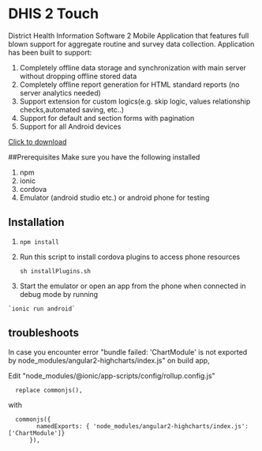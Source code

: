 # DHIS 2 Touch
<p>District Health Information Software 2 Mobile Application that features full blown support for aggregate routine and survey data collection.
Application has been built to support:</p>
<ol>
<li>Completely offline data storage and synchronization with main server without dropping offline stored data</li>
<li>Completely offline report generation for HTML standard reports (no server analytics needed)</li>
<li>Support extension for custom logics(e.g. skip logic, values relationship checks,automated saving, etc..)</li>
<li>Support for default and section forms with pagination </li>
<li>Support for all Android devices</li>
</ol>
<a  target="_blank" href="https://play.google.com/store/apps/details?id=com.hipstz.dhis2.dhis2touch">Click to download</a>

##Prerequisites
  Make sure you have the following installed
  
  1. npm
  2. ionic
  3. cordova
  4. Emulator (android studio etc.) or android phone for testing
  
## Installation

  1.  `npm install`
  
  2. Run this script to install cordova plugins to access phone resources
    
     `sh installPlugins.sh`
     
  3. Start the emulator or open an app from the phone when connected in debug mode by running
  
    `ionic run android`
    
## troubleshoots
  In case you encounter error "bundle failed: 'ChartModule' is not exported by node_modules/angular2-highcharts/index.js" on build app, 
     
  Edit "node_modules/@ionic/app-scripts/config/rollup.config.js"
  
      
      replace commonjs(),  
      
  with 
  
      commonjs({
            namedExports: { 'node_modules/angular2-highcharts/index.js':['ChartModule']}
          }),
      

